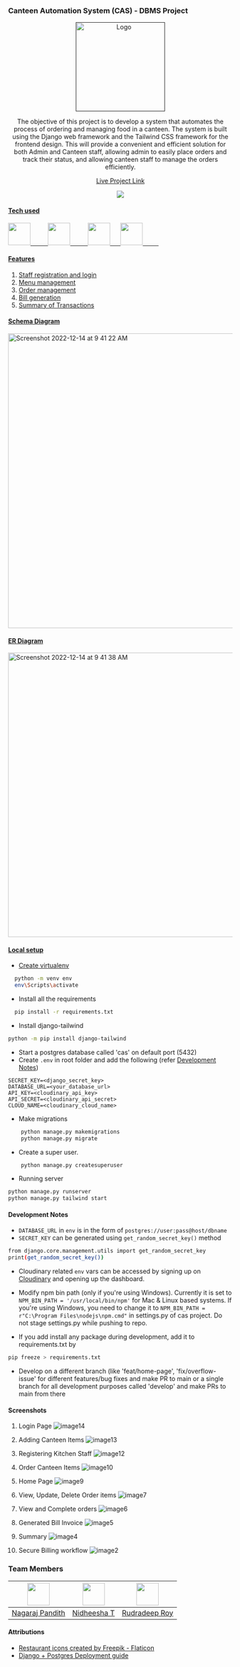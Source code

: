### Canteen Automation System (CAS) - DBMS Project

<p align="center">
  <a href=""><img src="https://res.cloudinary.com/dpfpk49oa/image/upload/v1670989811/restaurant_rplypn.png" alt="Logo" height=200 width=200 /></a>
</p>

<p align="center">
The objective of this project is to develop a system that automates the process of ordering and managing food in a canteen. The system is built using the Django web framework and the Tailwind CSS framework for the frontend design. This will provide a convenient and efficient solution for both Admin and Canteen staff, allowing admin to easily place orders and track their status, and allowing canteen staff to manage the orders efficiently.
</p>
     
<p align="center">
<a href="https://cas.up.railway.app/">Live Project Link</a> 
 </p>
     
<p align="center">
<a href="https://www.python.org/"><img src="https://forthebadge.com/images/badges/made-with-python.svg" border="g' title="Made with Python" />
     </p>
     
#### Tech used

<img src="https://www.svgrepo.com/show/353657/django-icon.svg" height="50px">&nbsp; &nbsp; &nbsp; &nbsp; &nbsp;
<img src="https://www.svgrepo.com/show/374118/tailwind.svg" height="50px">&nbsp; &nbsp; &nbsp; &nbsp; &nbsp;
<img src="https://www.svgrepo.com/show/354200/postgresql.svg" height="50px">&nbsp;&nbsp;&nbsp;&nbsp;&nbsp;
<img src="https://railway.app/brand/logo-light.svg" height="50px">&nbsp; &nbsp; &nbsp; &nbsp; &nbsp;

#### Features

1. Staff registration and login
2. Menu management
3. Order management
4. Bill generation
5. Summary of Transactions

#### Schema Diagram

<img width="661" alt="Screenshot 2022-12-14 at 9 41 22 AM" src="https://user-images.githubusercontent.com/83623339/207504032-25d8788b-b57e-4c50-9e12-6ff6960eabce.png">

#### ER Diagram

<img width="638" alt="Screenshot 2022-12-14 at 9 41 38 AM" src="https://user-images.githubusercontent.com/83623339/207504061-3276dd05-7609-4dd4-8c0e-ad8f7f50244e.png">

#### Local setup

- Create virtualenv

```bash
  python -m venv env
  env\Scripts\activate
```

- Install all the requirements

```bash
  pip install -r requirements.txt
```

- Install django-tailwind

```bash
python -m pip install django-tailwind
```

- Start a postgres database called 'cas' on default port (5432)
- Create `.env` in root folder and add the following (refer [Development Notes](#development-notes))

```env
SECRET_KEY=<django_secret_key>
DATABASE_URL=<your_database_url>
API_KEY=<cloudinary_api_key>
API_SECRET=<cloudinary_api_secret>
CLOUD_NAME=<cloudinary_cloud_name>
```

- Make migrations

```bash
    python manage.py makemigrations
    python manage.py migrate
```

- Create a super user.

```bash
    python manage.py createsuperuser
```

- Running server

```bash
python manage.py runserver
python manage.py tailwind start
```

#### Development Notes

- `DATABASE_URL` in `env` is in the form of `postgres://user:pass@host/dbname`
- `SECRET_KEY` can be generated using `get_random_secret_key()` method

```bash
from django.core.management.utils import get_random_secret_key
print(get_random_secret_key())
```

- Cloudinary related `env` vars can be accessed by signing up on [Cloudinary](https://cloudinary.com/) and opening up the dashboard.

- Modify npm bin path (only if you're using Windows). Currently it is set to `NPM_BIN_PATH = '/usr/local/bin/npm'` for Mac & Linux based systems. If you're using Windows, you need to change it to `NPM_BIN_PATH = r"C:\Program Files\nodejs\npm.cmd"` in settings.py of cas project. Do not stage settings.py while pushing to repo.

- If you add install any package during development, add it to requirements.txt by

```bash
pip freeze > requirements.txt
```

- Develop on a different branch (like 'feat/home-page', 'fix/overflow-issue' for different features/bug fixes and make PR to main or a single branch for all development purposes called 'develop' and make PRs to main from there

#### Screenshots

1. Login Page
   ![image14](https://user-images.githubusercontent.com/83623339/207505386-de5c78c1-23b8-4dc9-bec3-70731a642d5d.jpg)

2. Adding Canteen Items
   ![image13](https://user-images.githubusercontent.com/83623339/207505403-3296ad48-ec45-4258-9f67-7bdce5f1ff54.jpg)
3. Registering Kitchen Staff
   ![image12](https://user-images.githubusercontent.com/83623339/207505427-b97e46ad-a0cc-408c-bc5b-326b8718c1e4.jpg)
4. Order Canteen Items
   ![image10](https://user-images.githubusercontent.com/83623339/207506466-16a38d49-0ffa-4766-9769-582fd7876e1f.jpg)

5. Home Page
   ![image9](https://user-images.githubusercontent.com/83623339/207506769-5cba2375-e2cb-47bc-9f21-0aab37806137.jpg)

6. View, Update, Delete Order items
   ![image7](https://user-images.githubusercontent.com/83623339/207506818-da1c1bdd-1227-444d-ad6d-638061223889.jpg)

7. View and Complete orders
   ![image6](https://user-images.githubusercontent.com/83623339/207506835-c67482b6-2dcf-412f-aaa0-f8b77b6b69ef.jpg)

8. Generated Bill Invoice
   ![image5](https://user-images.githubusercontent.com/83623339/207506873-db576c30-0f40-4921-8c0d-158ebddd66e3.png)

9. Summary
   ![image4](https://user-images.githubusercontent.com/83623339/207506917-ae7c8e96-b5a6-4aa4-9501-98990ed1c3ad.jpg)

10. Secure Billing workflow
    ![image2](https://user-images.githubusercontent.com/83623339/207506936-64a424e5-cdef-4372-874f-5f806986135f.jpg)

### Team Members

| <img src = "https://avatars.githubusercontent.com/u/83623339?v=4" width="50px"> | <img src = "https://avatars.githubusercontent.com/u/91735807?v=4" width="50px"> | <img src = "https://avatars.githubusercontent.com/u/120498628?v=4" width="50px"> |
| :-----------------------------------------------------------------------------: | :-----------------------------------------------------------------------------: | :------------------------------------------------------------------------------: |
|              [Nagaraj Pandith](https://github.com/nagarajpandith/)              |  [Nidheesha T](<https://github.com/NidheeshaT/](https://github.com/rudra246)>)  |                 [Rudradeep Roy](https://github.com/KishorBalgi/)                 |

#### Attributions

- [Restaurant icons created by Freepik - Flaticon](https://www.flaticon.com/free-icons/restaurant)
- [Django + Postgres Deployment guide](https://devpress.csdn.net/postgresql/62f4d8b8c6770329307fa54e.html)
